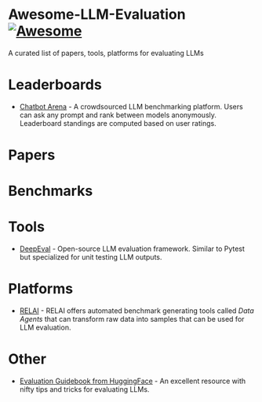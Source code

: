 # Awesome-LLM-Evaluation [![Awesome](https://awesome.re/badge.svg)](https://awesome.re)
A curated list of papers, tools, platforms for evaluating LLMs

# Leaderboards
- [Chatbot Arena](https://lmarena.ai) - A crowdsourced LLM benchmarking platform. Users can ask any prompt and rank between models anonymously. Leaderboard standings are computed based on user ratings.

# Papers

# Benchmarks

# Tools
- [DeepEval](https://github.com/confident-ai/deepeval) - Open-source LLM evaluation framework. Similar to Pytest but specialized for unit testing LLM outputs.

# Platforms
- [RELAI](https://relai.ai) - RELAI offers automated benchmark generating tools called *Data Agents* that can transform raw data into samples that can be used for LLM evaluation.

# Other
- [Evaluation Guidebook from HuggingFace](https://github.com/huggingface/evaluation-guidebook) - An excellent resource with nifty tips and tricks for evaluating LLMs.
